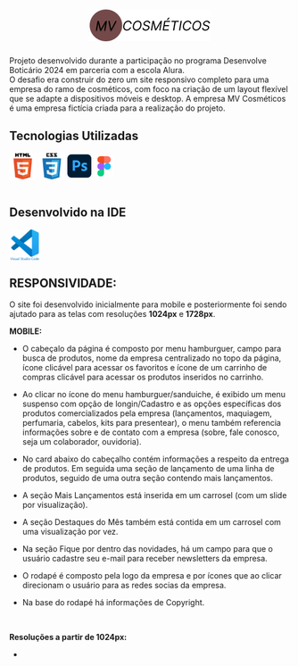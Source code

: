 <h1 align="center"><img src="./img/logo_readme.png"></h1>

<p>Projeto desenvolvido durante a participação no programa Desenvolve Boticário 2024 em parceria com a escola Alura.<br>
O desafio era construir do zero um  site responsivo completo para uma empresa do ramo de cosméticos, com foco na criação de um layout flexível que se adapte a dispositivos móveis e desktop.
A empresa MV Cosméticos é uma empresa fictícia criada para a realização do projeto.</p>


## Tecnologias Utilizadas

<div display="flex">
  <img align="center" heigth="40" width="48" alt="logo do HTML5" src="./img/logo_HTML.svg"/>
  <img align="center" heigth="43" width="48" alt="logo do CSS3" src="./img/logo_css.svg"/>
  <img align="center" heigth="30" width="43" alt="logo do photosho" src="./img/logo_photoshop.svg"/>
  <img align="center" heigth="30" width="36" alt="logo do figma" src="./img/logo_figma.svg"/>
</div>

<br>



## Desenvolvido na IDE

<img align="center" heigth="40" width="55" alt="logo do HTML5" src="./img/logo_vscode.svg"/>

<br>

## RESPONSIVIDADE:

<p>O site foi desenvolvido inicialmente para mobile e posteriormente foi sendo ajutado para as telas com resoluções <strong>1024px</strong> e <strong>1728px</strong>.</p>

**MOBILE:**

- O cabeçalo da página é composto por menu hamburguer, campo para busca de produtos, nome da empresa centralizado no topo da página, ícone clicável para acessar os favoritos e ícone de um carrinho de compras clicável para acessar os produtos inseridos no carrinho. 

- Ao clicar no ícone do menu hamburguer/sanduiche, é exibido um menu suspenso com opção de longin/Cadastro e as opções específicas dos produtos comercializados pela empresa (lançamentos, maquiagem, perfumaria, cabelos, kits para presentear), o menu também referencia informações sobre e de contato com a empresa (sobre, fale conosco, seja um colaborador, ouvidoria).

- No card abaixo do cabeçalho contém informações a respeito da entrega de produtos.
Em seguida uma seção de lançamento de uma linha de produtos, seguido de uma outra seção contendo mais lançamentos. 

- A seção Mais Lançamentos está inserida em um carrosel (com um slide por visualização).

- A seção Destaques do Mês também está contida em um carrosel com uma visualização por vez.

- Na seção Fique por dentro das novidades, há um campo para que o usuário cadastre seu e-mail para receber newsletters da empresa.

- O rodapé é composto pela logo da empresa e por ícones que ao clicar direcionam o usuário para as redes socias da empresa.

- Na base do rodapé há informações de Copyright.

<br>


**Resoluções a partir de 1024px:**

-  

